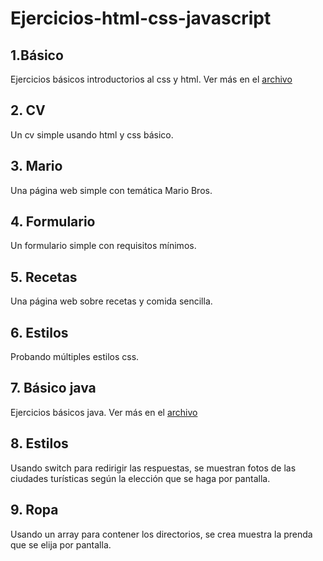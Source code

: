 # Ejercicios-html-css-javascript

## 1.Básico

Ejercicios básicos introductorios al css y html. Ver más en el [archivo](1.Basico/basico.md)

## 2. CV

Un cv simple usando html y css básico.

## 3. Mario

Una página web simple con temática Mario Bros.

## 4. Formulario

Un formulario simple con requisitos mínimos. 

## 5. Recetas

Una página web sobre recetas y comida sencilla. 

## 6. Estilos

Probando múltiples estilos css.

## 7. Básico java

Ejercicios básicos java. Ver más en el [archivo](7.Basicojs/basico-js.md)

## 8. Estilos

Usando switch para redirigir las respuestas, se muestran fotos de las ciudades turísticas según la elección que se haga por pantalla.

## 9. Ropa

Usando un array para contener los directorios, se crea muestra la prenda que se elija por pantalla.

